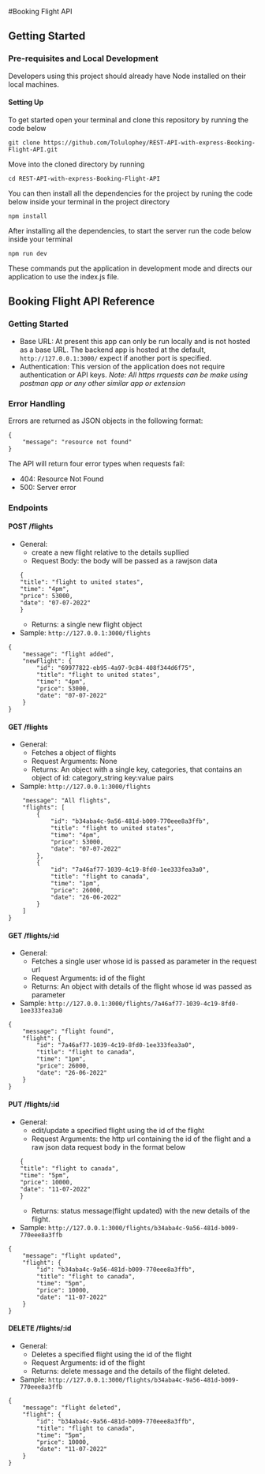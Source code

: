 #Booking Flight API

## Getting Started

### Pre-requisites and Local Development 
Developers using this project should already have Node installed on their local machines.

#### Setting Up

To get started open your terminal and clone this repository by running the code below
```
git clone https://github.com/Tolulophey/REST-API-with-express-Booking-Flight-API.git
```
Move into the cloned directory by running
```
cd REST-API-with-express-Booking-Flight-API
```
You can then install all the dependencies for the project by runing the code below inside your terminal in the project directory
```
npm install
```

After installing all the dependencies, to start the server run the code below inside your terminal
```
npm run dev
```

These commands put the application in development mode and directs our application to use the index.js file.

## Booking Flight API Reference

### Getting Started
- Base URL: At present this app can only be run locally and is not hosted as a base URL. The backend app is hosted at the default, `http://127.0.0.1:3000/` expect if another port is specified. 
- Authentication: This version of the application does not require authentication or API keys. 
_Note: All https rrquests can be make using postman app or any other similar app or extension_

### Error Handling
Errors are returned as JSON objects in the following format:
```
{
    "message": "resource not found"
}
```
The API will return four error types when requests fail:
- 404: Resource Not Found
- 500: Server error 

### Endpoints 

#### POST /flights
- General:
    - create a new flight relative to the details supllied
    - Request Body: the body will be passed as a rawjson data
    ```
    {
    "title": "flight to united states",
    "time": "4pm",
    "price": 53000,
    "date": "07-07-2022"
    }
    ```
    - Returns: a single new flight object
- Sample: `http://127.0.0.1:3000/flights`
```
{
    "message": "flight added",
    "newFlight": {
        "id": "69977822-eb95-4a97-9c84-408f344d6f75",
        "title": "flight to united states",
        "time": "4pm",
        "price": 53000,
        "date": "07-07-2022"
    }
}
```

#### GET /flights
- General:
    - Fetches a object of flights
    - Request Arguments: None 
    - Returns: An object with a single key, categories, that contains an object of id: category_string key:value pairs
- Sample: `http://127.0.0.1:3000/flights`

``` {
    "message": "All flights",
    "flights": [
        {
            "id": "b34aba4c-9a56-481d-b009-770eee8a3ffb",
            "title": "flight to united states",
            "time": "4pm",
            "price": 53000,
            "date": "07-07-2022"
        },
        {
            "id": "7a46af77-1039-4c19-8fd0-1ee333fea3a0",
            "title": "flight to canada",
            "time": "1pm",
            "price": 26000,
            "date": "26-06-2022"
        }
    ]
}
```

#### GET /flights/:id
- General:
    - Fetches a single user whose id is passed as parameter in the request url
    - Request Arguments: id of the flight
    - Returns: An object with details of the flight whose id was passed as parameter
- Sample: `http://127.0.0.1:3000/flights/7a46af77-1039-4c19-8fd0-1ee333fea3a0`
```
{
    "message": "flight found",
    "flight": {
        "id": "7a46af77-1039-4c19-8fd0-1ee333fea3a0",
        "title": "flight to canada",
        "time": "1pm",
        "price": 26000,
        "date": "26-06-2022"
    }
}
```

#### PUT /flights/:id
- General:
    - edit/update a specified flight using the id of the flight
    - Request Arguments: the http url containing the id of the flight and a raw json data request body in the format below
    ```
    {
    "title": "flight to canada",
    "time": "5pm",
    "price": 10000,
    "date": "11-07-2022"
    }
    ```
    - Returns: status message(flight updated) with the new details of the flight.
- Sample: `http://127.0.0.1:3000/flights/b34aba4c-9a56-481d-b009-770eee8a3ffb`
```
{
    "message": "flight updated",
    "flight": {
        "id": "b34aba4c-9a56-481d-b009-770eee8a3ffb",
        "title": "flight to canada",
        "time": "5pm",
        "price": 10000,
        "date": "11-07-2022"
    }
}
```

#### DELETE /flights/:id
- General:
    - Deletes a specified flight using the id of the flight
    - Request Arguments: id of the flight 
    - Returns: delete message and the details of the flight deleted.
- Sample: `http://127.0.0.1:3000/flights/b34aba4c-9a56-481d-b009-770eee8a3ffb`
```
{
    "message": "flight deleted",
    "flight": {
        "id": "b34aba4c-9a56-481d-b009-770eee8a3ffb",
        "title": "flight to canada",
        "time": "5pm",
        "price": 10000,
        "date": "11-07-2022"
    }
}
```

